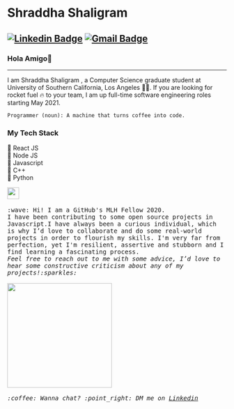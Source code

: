 # Shraddha Shaligram

 [![Linkedin Badge](https://img.shields.io/badge/-Shraddha-blue?style=flat-square&logo=Linkedin&logoColor=white&link=https://www.linkedin.com/in/shraddha2104/)](https://www.linkedin.com/in/sejal-choudhary-9a33ab170/) 
[![Gmail Badge](https://img.shields.io/badge/-sshaligr@usc.edu-c14438?style=flat-square&logo=Gmail&logoColor=white&link=mailto:sshaligr@usc.edu)](sshaligr@usc.edu)
---
### Hola Amigo👋
---
I am Shraddha Shaligram , a Computer Science graduate student at University of Southern California, Los Angeles :student:. If you are looking for  rocket fuel :fire: to your team, I am up full-time software engineering roles starting May 2021. 
```
Programmer (noun): A machine that turns coffee into code.
```
### My Tech Stack
💖 React JS<br>
🌟 Node JS<br>
🚀 Javascript<br>
🙌 C++<br>
🌟 Python<br>

<p>
  <img src="https://user-images.githubusercontent.com/5679180/79618120-0daffb80-80be-11ea-819e-d2b0fa904d07.gif" width="27px">
  <br><br>
  <samp>
    :wave: Hi! I am a GitHub's MLH Fellow 2020.
    <br>I have been contributing to some open source projects in Javascript.I have always been a curious individual, which is why I’d love to collaborate and do some real-world projects in order to flourish my skills. I'm very far from perfection, yet I'm resilient, assertive and stubborn and I find learning a fascinating process.
      <br><em>Feel free to reach out to me with some advice, I’d love to hear some constructive criticism about any of my projects!:sparkles:<br><br>
    <img src="https://i.imgur.com/kdKhgx6.gif" width="240px" align="center">
   <br><br>:coffee: Wanna chat? :point_right: DM me on <a href="https://www.linkedin.com/in/shraddha2104/">Linkedin</a>
  </samp>
</p>
